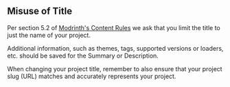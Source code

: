 ## Misuse of Title

Per section 5.2 of [Modrinth's Content Rules](https://modrinth.com/legal/rules#miscellaneous) we ask that you limit the title to just the name of your project.

Additional information, such as themes, tags, supported versions or loaders, etc. should be saved for the Summary or Description.

When changing your project title, remember to also ensure that your project slug (URL) matches and accurately represents your project.
